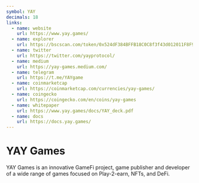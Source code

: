 ```yaml
---
symbol: YAY
decimals: 18
links:
  - name: website
    url: https://www.yay.games/
  - name: explorer
    url: https://bscscan.com/token/0x524dF384BFFB18C0C8f3f43d012011F8F9795579
  - name: twitter
    url: https://twitter.com/yayprotocol/
  - name: medium
    url: https://yay-games.medium.com/
  - name: telegram
    url: https://t.me/YAYgame
  - name: coinmarketcap
    url: https://coinmarketcap.com/currencies/yay-games/
  - name: coingecko
    url: https://coingecko.com/en/coins/yay-games
  - name: whitepaper
    url: https://www.yay.games/docs/YAY_deck.pdf
  - name: docs
    url: https://docs.yay.games/
---
```


# YAY Games

YAY Games is an innovative GameFi project, game publisher and developer of a wide range of games focused on Play-2-earn, NFTs, and DeFi.
